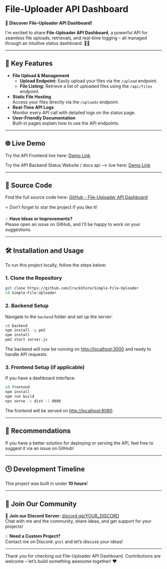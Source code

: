 # File-Uploader API Dashboard

🚀 **Discover File-Uploader API Dashboard!**

I'm excited to share **File-Uploader API Dashboard**, a powerful API for seamless file uploads, retrievals, and real-time logging – all managed through an intuitive status dashboard. 📁🔗

---

## 🌟 Key Features

- **File Upload & Management**  
  - **Upload Endpoint:** Easily upload your files via the `/upload` endpoint.  
  - **File Listing:** Retrieve a list of uploaded files using the `/api/files` endpoint.
- **Static File Hosting**  
  Access your files directly via the `/uploads` endpoint.
- **Real-Time API Logs**  
  Monitor every API call with detailed logs on the status page.
- **User-Friendly Documentation**  
  Built-in pages explain how to use the API endpoints.

---

## 🌐 Live Demo

Try the API Frontend live here: [Demo Link](http://83.150.218.36:8090)

Try the API Backend Status Website / docs api --> live here: [Demo Link](http://83.150.218.36:3030)

---

## 📂 Source Code

Find the full source code here: [GitHub - File-Uploader API Dashboard](https://github.com/CruckStore/Simple-File-Uploader)

⭐ Don’t forget to star the project if you like it!

💡 **Have Ideas or Improvements?**  
Please open an issue on GitHub, and I'll be happy to work on your suggestions.

---

## 🛠️ Installation and Usage

To run this project locally, follow the steps below:

### 1. Clone the Repository
```bash
git clone https://github.com/CruckStore/Simple-File-Uploader
cd Simple-File-Uploader
```

### 2. Backend Setup
Navigate to the `backend` folder and set up the server:
```bash
cd backend
npm install -g pm2
npm install
pm2 start server.js
```
The backend will now be running on [http://localhost:3000](http://localhost:3000) and ready to handle API requests.

### 3. Frontend Setup (if applicable)
If you have a dashboard interface:
```bash
cd frontend
npm install
npm run build
npx serve -s dist -l 8080
```
The frontend will be served on [http://localhost:8080](http://localhost:8080).

---

## 🔧 Recommendations

If you have a better solution for deploying or serving the API, feel free to suggest it via an issue on GitHub!

---

## :clock3: Development Timeline

This project was built in under **10 hours**!

---

## 📣 Join Our Community

📢 **Join our Discord Server:** [discord.gg/YOUR_DISCORD](https://discord.gg/cruckstore)  
Chat with me and the community, share ideas, and get support for your projects!

💡 **Need a Custom Project?**  
Contact me on Discord: `gtol` and let’s discuss your ideas!

---

Thank you for checking out File-Uploader API Dashboard. Contributions are welcome – let’s build something awesome together! ❤️